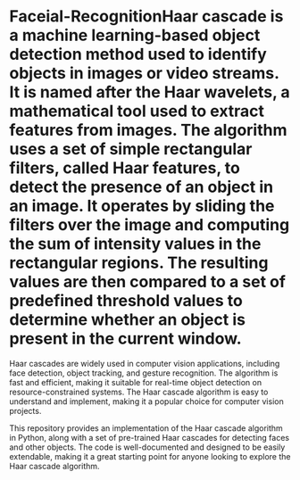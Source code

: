 # Faceial-RecognitionHaar cascade is a machine learning-based object detection method used to identify objects in images or video streams. It is named after the Haar wavelets, a mathematical tool used to extract features from images. The algorithm uses a set of simple rectangular filters, called Haar features, to detect the presence of an object in an image. It operates by sliding the filters over the image and computing the sum of intensity values in the rectangular regions. The resulting values are then compared to a set of predefined threshold values to determine whether an object is present in the current window.

Haar cascades are widely used in computer vision applications, including face detection, object tracking, and gesture recognition. The algorithm is fast and efficient, making it suitable for real-time object detection on resource-constrained systems. The Haar cascade algorithm is easy to understand and implement, making it a popular choice for computer vision projects.

This repository provides an implementation of the Haar cascade algorithm in Python, along with a set of pre-trained Haar cascades for detecting faces and other objects. The code is well-documented and designed to be easily extendable, making it a great starting point for anyone looking to explore the Haar cascade algorithm.
